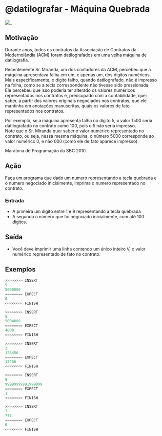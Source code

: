 # @datilografar - Máquina Quebrada

![_](https://raw.githubusercontent.com/qxcodefup/arcade/master/base/datilografar/cover.jpg)

## Motivação

Durante anos, todos os contratos da Associação de Contratos da Modernolândia (ACM) foram datilografados em uma velha máquina de datilografia.

Recentemente Sr. Miranda, um dos contadores da ACM, percebeu que a máquina apresentava falha em um, e apenas um, dos dígitos numéricos.  
Mais especificamente, o dígito falho, quando datilografado, não é impresso na folha, como se a tecla correspondente não tivesse sido pressionada.  
Ele percebeu que isso poderia ter alterado os valores numéricos representados nos contratos e, preocupado com a contabilidade, quer saber, a partir dos valores originais negociados nos contratos, que ele mantinha em anotações manuscritas, quais os valores de fato representados nos contratos.

Por exemplo, se a máquina apresenta falha no dígito 5, o valor 1500 seria datilografado no contrato como 100, pois o 5 não seria impresso.  
Note que o Sr. Miranda quer saber o valor numérico representado no contrato, ou seja, nessa mesma máquina, o número 5000 corresponde ao valor numérico 0, e não 000 (como ele de fato aparece impresso).

Maratona de Programação da SBC 2010.  

## Ação

Faça um programa que dado um numero representando a tecla quebrada e o numero negociado inicialmente, imprima o numero representado no contrato.

### Entrada

* A primeira um digito entre 1 e 9 representando a tecla quebrada
* A segunda o número que foi negociado inicialmente, com até 100 dígitos.

## Saída

* Você deve imprimir uma linha contendo um único inteiro V, o valor numérico representado de fato no contrato.

## Exemplos

``` py
>>>>>>>> INSERT
5
5000000
======== EXPECT
0
<<<<<<<< FINISH
```

```py
>>>>>>>> INSERT
5
5004000
======== EXPECT
4000
<<<<<<<< FINISH
```

```py
>>>>>>>> INSERT
3
123456
======== EXPECT
12456
<<<<<<<< FINISH
```

```py
>>>>>>>> INSERT
9
99999999991999999
======== EXPECT
1
<<<<<<<< FINISH
```

```py
>>>>>>>> INSERT
7
777
======== EXPECT
0
<<<<<<<< FINISH
```

